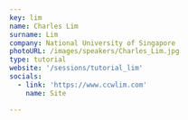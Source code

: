 ```yaml
---
key: lim
name: Charles Lim
surname: Lim
company: National University of Singapore
photoURL: /images/speakers/Charles_Lim.jpg
type: tutorial
website: '/sessions/tutorial_lim'
socials:
  - link: 'https://www.ccwlim.com'
    name: Site

---
```

